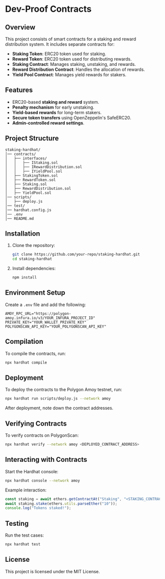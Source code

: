 # Dev-Proof Contracts

## Overview
This project consists of smart contracts for a staking and reward distribution system. It includes separate contracts for:
- **Staking Token**: ERC20 token used for staking.
- **Reward Token**: ERC20 token used for distributing rewards.
- **Staking Contract**: Manages staking, unstaking, and rewards.
- **Reward Distribution Contract**: Handles the allocation of rewards.
- **Yield Pool Contract**: Manages yield rewards for stakers.

## Features
- ERC20-based **staking and reward** system.
- **Penalty mechanism** for early unstaking.
- **Yield-based rewards** for long-term stakers.
- **Secure token transfers** using OpenZeppelin's SafeERC20.
- **Admin-controlled reward settings**.

## Project Structure
```
staking-hardhat/
│── contracts/
│   ├── interfaces/
│   │   ├── IStaking.sol
│   │   ├── IRewardDistribution.sol
│   │   ├── IYieldPool.sol
│   ├── StakingToken.sol
│   ├── RewardToken.sol
│   ├── Staking.sol
│   ├── RewardDistribution.sol
│   ├── YieldPool.sol
│── scripts/
│   ├── deploy.js
│── test/
│── hardhat.config.js
│── .env
│── README.md
```

## Installation
1. Clone the repository:
   ```bash
   git clone https://github.com/your-repo/staking-hardhat.git
   cd staking-hardhat
   ```
2. Install dependencies:
   ```bash
   npm install
   ```

## Environment Setup
Create a `.env` file and add the following:
```plaintext
AMOY_RPC_URL="https://polygon-amoy.infura.io/v3/YOUR_INFURA_PROJECT_ID"
PRIVATE_KEY="YOUR_WALLET_PRIVATE_KEY"
POLYGONSCAN_API_KEY="YOUR_POLYGONSCAN_API_KEY"
```

## Compilation
To compile the contracts, run:
```bash
npx hardhat compile
```

## Deployment
To deploy the contracts to the Polygon Amoy testnet, run:
```bash
npx hardhat run scripts/deploy.js --network amoy
```
After deployment, note down the contract addresses.

## Verifying Contracts
To verify contracts on PolygonScan:
```bash
npx hardhat verify --network amoy <DEPLOYED_CONTRACT_ADDRESS>
```

## Interacting with Contracts
Start the Hardhat console:
```bash
npx hardhat console --network amoy
```
Example interaction:
```javascript
const staking = await ethers.getContractAt("Staking", "<STAKING_CONTRACT_ADDRESS>");
await staking.stake(ethers.utils.parseEther("10"));
console.log("Tokens staked!");
```

## Testing
Run the test cases:
```bash
npx hardhat test
```

## License
This project is licensed under the MIT License.

